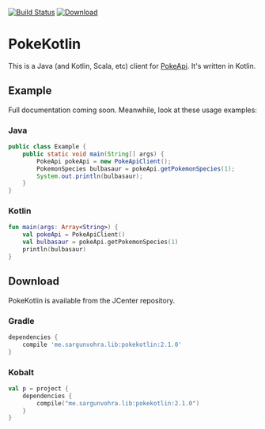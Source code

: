 [![Build Status](https://travis-ci.org/PokeAPI/pokekotlin.svg?branch=master)](https://travis-ci.org/PokeAPI/pokekotlin)
[![Download](https://api.bintray.com/packages/sargunster/maven/pokekotlin/images/download.svg) ](https://bintray.com/sargunster/maven/pokekotlin/_latestVersion)

# PokeKotlin

This is a Java (and Kotlin, Scala, etc) client for [PokeApi](https://github.com/PokeAPI/pokeapi). It's written in Kotlin.

## Example

Full documentation coming soon. Meanwhile, look at these usage examples:

### Java

```java
public class Example {
    public static void main(String[] args) {
        PokeApi pokeApi = new PokeApiClient();
        PokemonSpecies bulbasaur = pokeApi.getPokemonSpecies(1);
        System.out.println(bulbasaur);
    }
}
```

### Kotlin

```kotlin
fun main(args: Array<String>) {
    val pokeApi = PokeApiClient()
    val bulbasaur = pokeApi.getPokemonSpecies(1)
    println(bulbasaur)
}
```

## Download

PokeKotlin is available from the JCenter repository.

### Gradle

```groovy
dependencies {
    compile 'me.sargunvohra.lib:pokekotlin:2.1.0'
}
```

### Kobalt

```kotlin
val p = project {
    dependencies {
        compile("me.sargunvohra.lib:pokekotlin:2.1.0")
    }
}
```
